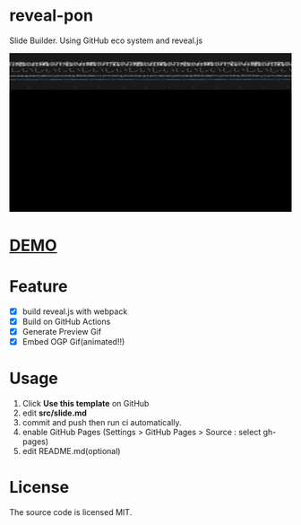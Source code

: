 # reveal-pon


Slide Builder. Using GitHub eco system and reveal.js

<!-- Please replace owner/repo name to your's -->
![](https://raw.githubusercontent.com/kaitas/oss-slides/gh-pages/preview.gif "Preview")

<!-- Please replace owner/repo name to your's -->
# [DEMO](https://akihiko.shirai.as/oss-slides/)


# Feature

- [x] build reveal.js with webpack 
- [x] Build on GitHub Actions
- [x] Generate Preview Gif
- [x] Embed OGP Gif(animated!!)

# Usage

1. Click **Use this template** on GitHub
2. edit **src/slide.md**
3. commit and push then run ci automatically.
4. enable GitHub Pages (Settings > GitHub Pages > Source : select gh-pages)
5. edit README.md(optional)

# License
The source code is licensed MIT. 
